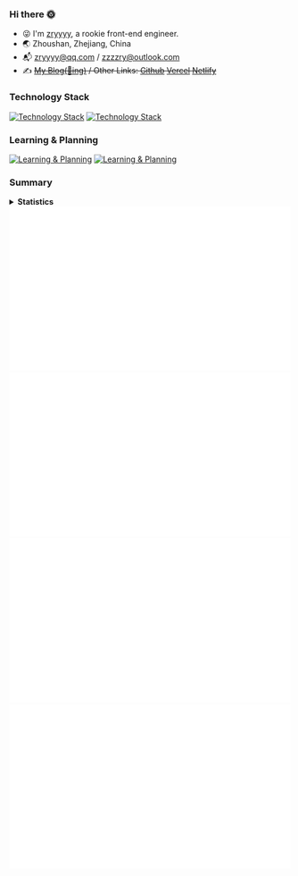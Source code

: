### Hi there 🌞
- 😜 I'm [zryyyy](https://zryyyy.xyz), a rookie front-end engineer.
- 🌏 Zhoushan, Zhejiang, China
- 📬 zryyyy@qq.com / zzzzry@outlook.com
- ✍️ ~~[My Blog(🚧ing)](https://zryyyy.top) / Other Links: [Github](https://zryyyy.github.io) [Vercel](https://zryyyy.vercel.app) [Netlify](https://zryyyy.netlify.app)~~

### Technology Stack
[![Technology Stack](https://skillicons.dev/icons?i=vue,react,tailwind,githubactions,pinia,ts,go&theme=light)](https://github.com/zryyyy#gh-light-mode-only)
[![Technology Stack](https://skillicons.dev/icons?i=vue,react,tailwind,githubactions,pinia,ts,go&theme=dark)](https://github.com/zryyyy#gh-dark-mode-only)

### Learning & Planning
[![Learning & Planning](https://skillicons.dev/icons?i=astro,nextjs,nuxtjs,rust,kotlin,tauri,nix&theme=light)](https://github.com/zryyyy#gh-light-mode-only)
[![Learning & Planning](https://skillicons.dev/icons?i=astro,nextjs,nuxtjs,rust,kotlin,tauri,nix&theme=dark)](https://github.com/zryyyy#gh-dark-mode-only)

### Summary

<details>
  <summary>
    <b>Statistics</b>
  </summary>
  <br>

<!--START_SECTION:waka-->
🚧ing...
<!--END_SECTION:waka-->

</details>

<div>
  <img src="https://raw.githubusercontent.com/zryyyy/github-stats/refs/heads/master/generated/overview.svg#gh-light-mode-only" />
  <img src="https://raw.githubusercontent.com/zryyyy/github-stats/refs/heads/master/generated/languages.svg#gh-light-mode-only" />
  <img src="https://raw.githubusercontent.com/zryyyy/github-stats/refs/heads/master/generated/overview.svg#gh-dark-mode-only" />
  <img src="https://raw.githubusercontent.com/zryyyy/github-stats/refs/heads/master/generated/languages.svg#gh-dark-mode-only" />
</div>